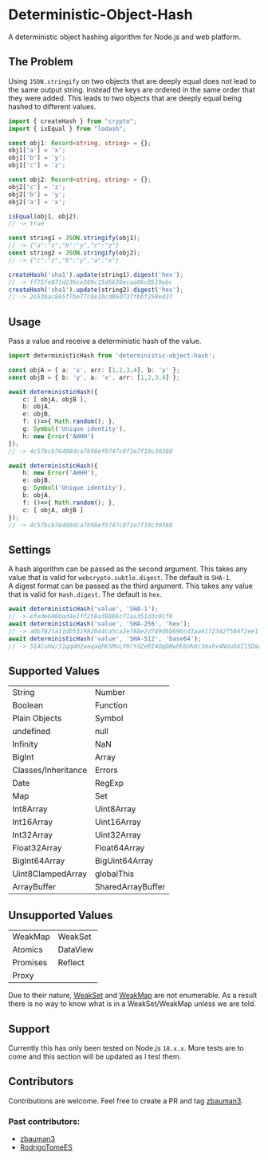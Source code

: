 # Deterministic-Object-Hash
A deterministic object hashing algorithm for Node.js and web platform.

## The Problem
Using `JSON.stringify` on two objects that are deeply equal does not lead to the same output string. Instead the keys are ordered in the same order that they were added. This leads to two objects that are deeply equal being hashed to different values.

```typescript
import { createHash } from "crypto";
import { isEqual } from "lodash";

const obj1: Record<string, string> = {};
obj1['a'] = 'x';
obj1['b'] = 'y';
obj1['c'] = 'z';

const obj2: Record<string, string> = {};
obj2['c'] = 'z';
obj2['b'] = 'y';
obj2['a'] = 'x';

isEqual(obj1, obj2);
// -> true

const string1 = JSON.stringify(obj1);
// -> {"a":"x","b":"y","c":"z"}
const string2 = JSON.stringify(obj2);
// -> {"c":"z","b":"y","a":"x"}

createHash('sha1').update(string1).digest('hex');
// -> ff75fe071d236ce309c15d5636ecaa86c0519ebc
createHash('sha1').update(string2).digest('hex');
// -> 2e53bac865f7be77c8e10cd86d737fbbf259ed37
```


## Usage
Pass a value and receive a deterministic hash of the value.

```typescript
import deterministicHash from 'deterministic-object-hash';

const objA = { a: 'x', arr: [1,2,3,4], b: 'y' };
const objB = { b: 'y', a: 'x', arr: [1,2,3,4] };

await deterministicHash({
	c: [ objA, objB ],
	b: objA,
	e: objB,
	f: ()=>{ Math.random(); },
	g: Symbol('Unique identity'),
	h: new Error('AHHH')
});
// -> 4c57bcb76498dca7b98ef9747c8f1e7f10c30388

await deterministicHash({
	h: new Error('AHHH'),
	e: objB,
	g: Symbol('Unique identity'),
	b: objA,
	f: ()=>{ Math.random(); },
	c: [ objA, objB ]
});
// -> 4c57bcb76498dca7b98ef9747c8f1e7f10c30388
```

## Settings

A hash algorithm can be passed as the second argument. This takes any value that is valid for `webcrypto.subtle.digest`. The default is `SHA-1`. \
A digest format can be passed as the third argument. This takes any value that is valid for `Hash.digest`. The default is `hex`.


```typescript
await deterministicHash('value', 'SHA-1');
// -> efede6000ad4e1ff258a38866c71aa351d3c01f6
await deterministicHash('value', 'SHA-256', 'hex');
// -> a0b7821a11db531982044ca5ca2e788e2d749d6b696cd3aa4172342f584f2ee1
await deterministicHash('value', 'SHA-512', 'base64');
// -> 514CuHw/31qqUH2waqaqhKSMvLYH/YdZeRI4QqDBwhKbUk0/3mxhv4NUubXIl5Dm2k0VpU6ZZkmunEb10RngfQ==
```

## Supported Values
|                     |                   |
| ------------------- | ----------------- |
| String              | Number            |
| Boolean             | Function          |
| Plain Objects       | Symbol            |
| undefined           | null              |
| Infinity            | NaN               |
| BigInt              | Array             |
| Classes/Inheritance | Errors            |
| Date                | RegExp            |
| Map                 | Set               |
| Int8Array           | Uint8Array        |
| Int16Array          | Uint16Array       |
| Int32Array          | Uint32Array       |
| Float32Array        | Float64Array      |
| BigInt64Array       | BigUint64Array    |
| Uint8ClampedArray   | globalThis        |
| ArrayBuffer         | SharedArrayBuffer |

## Unsupported Values
|          |          |
| -------- | -------- |
| WeakMap  | WeakSet  |
| Atomics  | DataView |
| Promises | Reflect  |
| Proxy    |          |

Due to their nature, [WeakSet](https://developer.mozilla.org/en-US/docs/Web/JavaScript/Reference/Global_Objects/WeakSet#description) and [WeakMap](https://developer.mozilla.org/en-US/docs/Web/JavaScript/Reference/Global_Objects/WeakMap#why_weakmap) are not enumerable. As a result there is no way to know what is in a WeakSet/WeakMap unless we are told.

## Support
Currently this has only been tested on Node.js `18.x.x`. More tests are to come and this section will be updated as I test them.

## Contributors
Contributions are welcome. Feel free to create a PR and tag [zbauman3](https://github.com/zbauman3).

### Past contributors:

- [zbauman3](https://github.com/zbauman3)
- [RodrigoTomeES](https://github.com/RodrigoTomeES)
